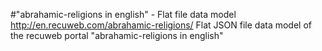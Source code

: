 #"abrahamic-religions in english" - Flat file data model
http://en.recuweb.com/abrahamic-religions/
Flat JSON file data model of the recuweb portal "abrahamic-religions in english"
